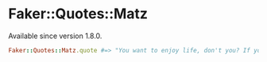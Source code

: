 # Faker::Quotes::Matz

Available since version 1.8.0.

```ruby
Faker::Quotes::Matz.quote #=> "You want to enjoy life, don't you? If you get your job done quickly and your job is fun, that's good isn't it? That's the purpose of life, partly. Your life is better."
```
